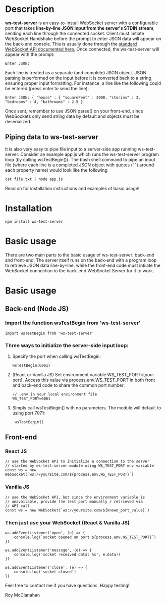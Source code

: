 # Description
**ws-test-server** is an easy-to-install WebSocket server with a configurable port that takes **line-by-line JSON input from the server's STDIN stream**, sending each line through the connected socket. Client must initiate WebSocket Handshake before the prompt to enter JSON data will appear on the back-end console. This is usually done through the [standard WebSocket API documented here.](https://developer.mozilla.org/docs/Web/API/WebSockets_API) Once connected, the ws-test-server will appear with the prompt:

    Enter JSON:

Each line is treated as a separate (and complete) JSON object. JSON parsing is performed on the input before it is converted back to a string, ensuring proper input formatting. For instance, a line like the following could be entered (press enter to send the line):

    Enter JSON: { "house" : { "squareFeet" : 3000, "stories" : 3, "bedrooms" : 4, "bathrooms" : 2.5 }

Once sent, remember to use JSON.parse() on your front-end, since WebSockets only send string data by default and objects must be deserialized. 

## Piping data to ws-test-server

It is also very easy to pipe file input to a server-side app running ws-test-server. Consider an example app.js which runs the ws-test-server program loop (by calling wsTestBegin()). The bash shell command to pipe an input file (where each line is a completed JSON object with quotes ("") around each property name) would look like the following:

    cat file.txt | node app.js

Read on for installation instructions and examples of basic usage!

# Installation

    npm install ws-test-server

# Basic usage

There are two main parts to the basic usage of ws-test-server: back-end and front-end. The server itself runs on the back-end with a program loop to retrieve JSON data line-by-line, while the front-end code must intiiate the WebSocket connection to the back-end WebSocket Server for it to work.

# Basic usage

## Back-end (Node JS)

### Import the function wsTestBegin from 'ws-test-server'

    import wsTestBegin from 'ws-test-server'

### Three ways to initialize the server-side input loop:

1. Specify the port when calling wsTestBegin:

       wsTestBegin(6061)
       
2. (React or Vanilla JS) Set environment variable WS_TEST_PORT=[your port]. Access this value via process.env.WS_TEST_PORT in both front and back-end code to share the common port number:

       // .env in your local environment file
       WS_TEST_PORT=6061

3. Simply call wsTestBegin() with no parameters. The module will default to using port 7071:
    
        wsTestBegin() 

## Front-end

### React JS

    // use the WebSocket API to initialize a connection to the server
    // started by ws-test-server module using WS_TEST_PORT env variable
    const ws = new WebSocket(`ws://yoursite.com/${process.env.WS_TEST_PORT}`)

### Vanilla JS

    // use the WebSocket API, but since the environment variable is
    // unavailable, provide the test port manually / retrieved via
    // API call
    const ws = new WebSocket(`ws://yoursite.com/${known_port_value}`)

### Then just use your WebSocket (React & Vanilla JS)

    ws.addEventListener('open', (e) => {
        console.log(`socket opened on port ${process.env.WS_TEST_PORT}`)
    })

    ws.addEventListener('message', (e) => {
        console.log('socket received data: %s', e.data))
    })

    ws.addEventListener('close', (e) => {
        console.log('socket closed')
    })



Feel free to contact me if you have questions. Happy testing!

Roy McClanahan